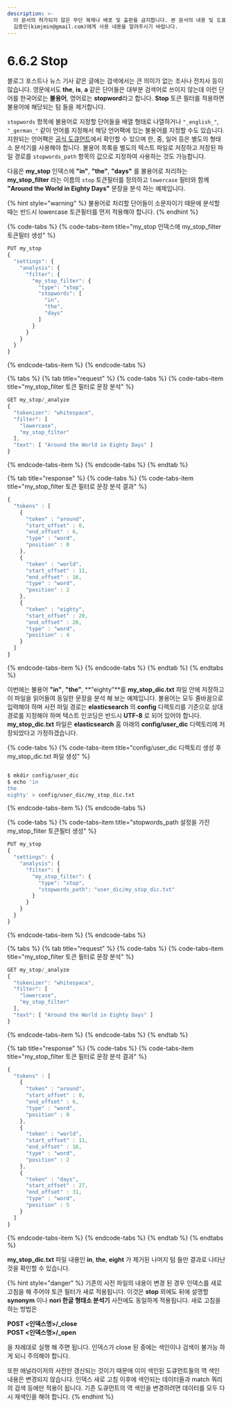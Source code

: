 ```yaml
---
description: >-
  이 문서의 허가되지 않은 무단 복제나 배포 및 출판을 금지합니다. 본 문서의 내용 및 도표 등을 인용하고자 하는 경우 출처를 명시하고
  김종민(kimjmin@gmail.com)에게 사용 내용을 알려주시기 바랍니다.
---
```


# 6.6.2 Stop

  블로그 포스트나 뉴스 기사 같은 글에는 검색에서는 큰 의미가 없는 조사나 전치사 등이 많습니다. 영문에서도 **the**, **is**, **a** 같은 단어들은 대부분 검색어로 쓰이지 않는데 이런 단어를 한국어로는 **불용어**, 영어로는 **stopword**라고 합니다. **Stop** 토큰 필터를 적용하면 불용어에 해당되는 텀 들을 제거합니다.

  `stopwords` 항목에 불용어로 지정할 단어들을 배열 형태로 나열하거나 `"_english_"`, `"_german_"` 같이 언어를 지정해서 해당 언어팩에 있는 불용어를 지정할 수도 있습니다. 지원되는 언어팩은 [공식 도큐먼트](https://www.elastic.co/guide/en/elasticsearch/reference/current/analysis-stop-tokenfilter.html)에서 확인할 수 있으며 한, 중, 일어 등은 별도의 형태소 분석기를 사용해야 합니다. 불용어 목록을 별도의 텍스트 파일로 저장하고 저장된 파일 경로를 `stopwords_path` 항목의 값으로 지정하여 사용하는 것도 가능합니다.

  다음은 **my\_stop** 인덱스에 **"in"**, **"the"**, **"days"** 를 불용어로 처리하는 **my\_stop\_filter** 라는 이름의 `stop` 토큰필터를 정의하고 `lowercase` 필터와 함께 **"Around the World in Eighty Days"** 문장을 분석 하는 예제입니다.

{% hint style="warning" %}
불용어로 처리할 단어들이 소문자이기 때문에 분석할 때는 반드시 lowercase 토큰필터를 먼저 적용해야 합니다.
{% endhint %}

{% code-tabs %}
{% code-tabs-item title="my\_stop 인덱스에 my\_stop\_filter 토큰필터 생성" %}
```javascript
PUT my_stop
{
  "settings": {
    "analysis": {
      "filter": {
        "my_stop_filter": {
          "type": "stop",
          "stopwords": [
            "in",
            "the",
            "days"
          ]
        }
      }
    }
  }
}
```
{% endcode-tabs-item %}
{% endcode-tabs %}

{% tabs %}
{% tab title="request" %}
{% code-tabs %}
{% code-tabs-item title="my\_stop\_filter 토큰 필터로 문장 분석" %}
```javascript
GET my_stop/_analyze
{
  "tokenizer": "whitespace",
  "filter": [
    "lowercase",
    "my_stop_filter"
  ],
  "text": [ "Around the World in Eighty Days" ]
}
```
{% endcode-tabs-item %}
{% endcode-tabs %}
{% endtab %}

{% tab title="response" %}
{% code-tabs %}
{% code-tabs-item title="my\_stop\_filter 토큰 필터로 문장 분석 결과" %}
```javascript
{
  "tokens" : [
    {
      "token" : "around",
      "start_offset" : 0,
      "end_offset" : 6,
      "type" : "word",
      "position" : 0
    },
    {
      "token" : "world",
      "start_offset" : 11,
      "end_offset" : 16,
      "type" : "word",
      "position" : 2
    },
    {
      "token" : "eighty",
      "start_offset" : 20,
      "end_offset" : 26,
      "type" : "word",
      "position" : 4
    }
  ]
}
```
{% endcode-tabs-item %}
{% endcode-tabs %}
{% endtab %}
{% endtabs %}

  이번에는 불용어 **"in"**, **"the"**, **"eighty"**를 **my\_stop\_dic.txt** 파일 안에 저장하고 이 파일을 읽어들여 동일한 문장을 분석 해 보는 예제입니다. 불용어는 모두 줄바꿈으로 입력해야 하며 사전 파일 경로는 **elasticsearch** 의 **config** 디렉토리를 기준으로 상대 경로를 지정해야 하며 텍스트 인코딩은 반드시 **UTF-8** 로 되어 있어야 합니다. **my\_stop\_dic.txt** 파일은 **elasticsearch** 홈 아래의 **config/user\_dic** 디렉토리에 저장되었다고 가정하겠습니다.

{% code-tabs %}
{% code-tabs-item title="config/user\_dic 디렉토리 생성 후 my\_stop\_dic.txt 파일 생성" %}
```bash
$ mkdir config/user_dic
$ echo 'in
the
eighty' > config/user_dic/my_stop_dic.txt

```
{% endcode-tabs-item %}
{% endcode-tabs %}

{% code-tabs %}
{% code-tabs-item title="stopwords\_path 설정을 가진 my\_stop\_filter 토큰필터 생성" %}
```javascript
PUT my_stop
{
  "settings": {
    "analysis": {
      "filter": {
        "my_stop_filter": {
          "type": "stop",
          "stopwords_path": "user_dic/my_stop_dic.txt"
        }
      }
    }
  }
}
```
{% endcode-tabs-item %}
{% endcode-tabs %}

{% tabs %}
{% tab title="request" %}
{% code-tabs %}
{% code-tabs-item title="my\_stop\_filter 토큰 필터로 문장 분석" %}
```javascript
GET my_stop/_analyze
{
  "tokenizer": "whitespace",
  "filter": [
    "lowercase",
    "my_stop_filter"
  ],
  "text": [ "Around the World in Eighty Days" ]
}
```
{% endcode-tabs-item %}
{% endcode-tabs %}
{% endtab %}

{% tab title="response" %}
{% code-tabs %}
{% code-tabs-item title="my\_stop\_filter 토큰 필터로 문장 분석 결과" %}
```javascript
{
  "tokens" : [
    {
      "token" : "around",
      "start_offset" : 0,
      "end_offset" : 6,
      "type" : "word",
      "position" : 0
    },
    {
      "token" : "world",
      "start_offset" : 11,
      "end_offset" : 16,
      "type" : "word",
      "position" : 2
    },
    {
      "token" : "days",
      "start_offset" : 27,
      "end_offset" : 31,
      "type" : "word",
      "position" : 5
    }
  ]
}
```
{% endcode-tabs-item %}
{% endcode-tabs %}
{% endtab %}
{% endtabs %}

  **my\_stop\_dic.txt** 파일 내용인 **in**, **the**, **eight** 가 제거된 나머지 텀 들만 결과로 나타난 것을 확인할 수 있습니다.

{% hint style="danger" %}
기존의 사전 파일의 내용이 변경 된 경우 인덱스를 새로 고침을 해 주어야 토큰 필터가 새로 적용됩니다. 이것은 **stop** 외에도 뒤에 설명할 **synonym** 이나 **nori 한글 형태소 분석기** 사전에도 동일하게 적용됩니다. 새로 고침을 하는 방법은

**POST &lt;인덱스명&gt;/\_close  
POST &lt;인덱스명&gt;/\_open**

을 차례대로 실행 해 주면 됩니다. 인덱스가 close 된 중에는 색인이나 검색이 불가능 하게 되니 주의해야 합니다.

또한 애널라이저의 사전만 갱신되는 것이기 때문에 이미 색인된 도큐먼트들의 역 색인 내용은 변경되지 않습니다. 인덱스 새로 고침 이후에 색인되는 데이터들과 match 쿼리의 검색 등에만 적용이 됩니다. 기존 도큐먼트의 역 색인을 변경하려면 데이터를 모두 다시 재색인을 해야 합니다.
{% endhint %}


